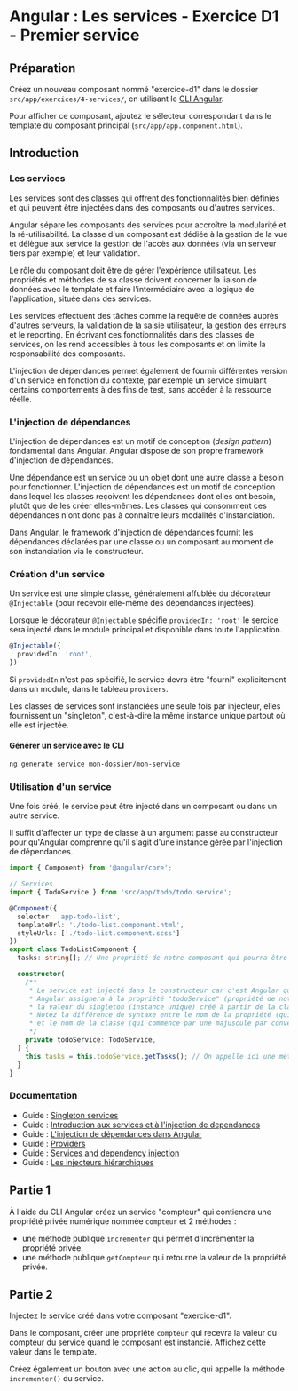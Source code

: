 # Angular : Les services - Exercice D1 - Premier service


## Préparation
Créez un nouveau composant nommé "exercice-d1" dans le dossier `src/app/exercices/4-services/`, en utilisant le [CLI Angular](https://angular.io/cli).

Pour afficher ce composant, ajoutez le sélecteur correspondant dans le template du composant principal (`src/app/app.component.html`).


## Introduction

### Les services
Les services sont des classes qui offrent des fonctionnalités bien définies et qui peuvent être injectées dans des composants ou d'autres services.

Angular sépare les composants des services pour accroître la modularité et la ré-utilisabilité. La classe d'un composant est dédiée à la gestion de la vue et délègue aux service la gestion de l'accès aux données (via un serveur tiers par exemple) et leur validation.

Le rôle du composant doit être de gérer l'expérience utilisateur. Les propriétés et méthodes de sa classe doivent concerner la liaison de données avec le template et faire l'intermédiaire avec la logique de l'application, située dans des services.

Les services effectuent des tâches comme la requête de données auprès d'autres serveurs, la validation de la saisie utilisateur, la gestion des erreurs et le reporting. En écrivant ces fonctionnalités dans des classes de services, on les rend accessibles à tous les composants et on limite la responsabilité des composants.

L'injection de dépendances permet également de fournir différentes version d'un service en fonction du contexte, par exemple un service simulant certains comportements à des fins de test, sans accéder à la ressource réelle.

### L'injection de dépendances

L'injection de dépendances est un motif de conception (_design pattern_) fondamental dans Angular. Angular dispose de son propre framework d'injection de dépendances.

Une dépendance est un service ou un objet dont une autre classe a besoin pour fonctionner. L'injection de dépendances est un motif de conception dans lequel les classes reçoivent les dépendances dont elles ont besoin, plutôt que de les créer elles-mêmes. Les classes qui consomment ces dépendances n'ont donc pas à connaître leurs modalités d'instanciation.

Dans Angular, le framework d'injection de dépendances fournit les dépendances déclarées par une classe ou un composant au moment de son instanciation via le constructeur.

### Création d'un service

Un service est une simple classe, généralement affublée du décorateur `@Injectable` (pour recevoir elle-même des dépendances injectées).

Lorsque le décorateur `@Injectable` spécifie `providedIn: 'root'` le sercice sera injecté dans le module principal et disponible dans toute l'application.
```typescript
@Injectable({
  providedIn: 'root',
})
```

Si `providedIn` n'est pas spécifié, le service devra être "fourni" explicitement dans un module, dans le tableau `providers`.


Les classes de services sont instanciées une seule fois par injecteur, elles fournissent un "singleton", c'est-à-dire la même instance unique partout où elle est injectée.

#### Générer un service avec le CLI
``` bash
ng generate service mon-dossier/mon-service
```

### Utilisation d'un service

Une fois créé, le service peut être injecté dans un composant ou dans un autre service.

 Il suffit d'affecter un type de classe à un argument passé au constructeur pour qu'Angular comprenne qu'il s'agit d'une instance gérée par l'injection de dépendances.

``` typescript
import { Component} from '@angular/core';

// Services
import { TodoService } from 'src/app/todo/todo.service';

@Component({
  selector: 'app-todo-list',
  templateUrl: './todo-list.component.html',
  styleUrls: ['./todo-list.component.scss']
})
export class TodoListComponent {
  tasks: string[]; // Une propriété de notre composant qui pourra être utilisée dans le template.

  constructor(
    /**
     * Le service est injecté dans le constructeur car c'est Angular qui se charge d'instancier les classes.
     * Angular assignera à la propriété "todoService" (propriété de notre classe "TodoListComponent")
     * la valeur du singleton (instance unique) créé à partir de la classe "TodoService".
     * Notez la différence de syntaxe entre le nom de la propriété (qui commence par une minuscule)
     * et le nom de la classe (qui commence par une majuscule par convention).
     */
    private todoService: TodoService,
  ) {
    this.tasks = this.todoService.getTasks(); // On appelle ici une méthode du service injecté.
  }
}
```

### Documentation
- Guide : [Singleton services](https://angular.io/guide/singleton-services)
- Guide : [Introduction aux services et à l'injection de dependances](https://angular.io/guide/architecture-services)
- Guide : [L'injection de dépendances dans Angular](https://angular.io/guide/dependency-injection)
- Guide : [Providers](https://angular.io/guide/providers)
- Guide : [Services and dependency injection](https://angular.io/guide/architecture#services-and-dependency-injection)
- Guide : [Les injecteurs hiérarchiques](https://angular.io/guide/hierarchical-dependency-injection)


## Partie 1
À l'aide du CLI Angular créez un service "compteur" qui contiendra une propriété privée numérique nommée `compteur` et 2 méthodes :
- une méthode publique `incrementer` qui permet d'incrémenter la propriété privée,
- une méthode publique `getCompteur` qui retourne la valeur de la propriété privée.


## Partie 2
Injectez le service créé dans votre composant "exercice-d1".

Dans le composant, créer une propriété `compteur` qui recevra la valeur du compteur du service quand le composant est instancié. Affichez cette valeur dans le template.

Créez également un bouton avec une action au clic, qui appelle la méthode `incrementer()` du service.
